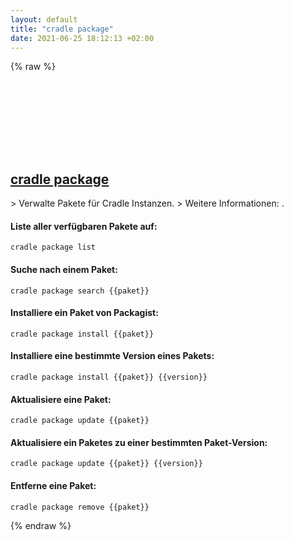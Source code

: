 ```yaml
---
layout: default
title: "cradle package"
date: 2021-06-25 18:12:13 +02:00
---
```

{% raw %}
<h2 id="cradle-package">
  <a href="/de/common/cradle-package.html">cradle package</a> <a href="#cradle-package"><svg class="icon">
    <use href="/assets/images/unicode_sprite.svg#link" />
  </svg></a>
</h2>
> Verwalte Pakete für Cradle Instanzen.
> Weitere Informationen: <https://cradlephp.github.io/docs/3.B.-Reference-Command-Line-Tools.html#package>.

#### Liste aller verfügbaren Pakete auf:
```shell
cradle package list
```
#### Suche nach einem Paket:
```shell
cradle package search {{paket}}
```
#### Installiere ein Paket von Packagist:
```shell
cradle package install {{paket}}
```
#### Installiere eine bestimmte Version eines Pakets:
```shell
cradle package install {{paket}} {{version}}
```
#### Aktualisiere eine Paket:
```shell
cradle package update {{paket}}
```
#### Aktualisiere ein Paketes zu einer bestimmten Paket-Version:
```shell
cradle package update {{paket}} {{version}}
```
#### Entferne eine Paket:
```shell
cradle package remove {{paket}}
```
{% endraw %}